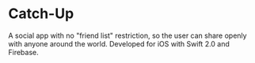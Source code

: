 # Catch-Up
A social app with no "friend list" restriction, so the user can share openly with anyone around the world. Developed for iOS with Swift 2.0 and Firebase. 
